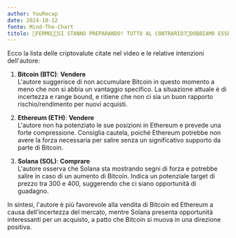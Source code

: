 ```yaml
---
author: YouRecap
date: 2024-10-12
fonte: Mind-The-Chart 
titolo: 🔔FERMO🚨🙀SI STANNO PREPARANDO! TUTTO AL CONTRARIO?🔔DOBBIAMO ESSERE PRONTI🚨
---
```


Ecco la lista delle criptovalute citate nel video e le relative intenzioni dell'autore:

1. **Bitcoin (BTC)**: **Vendere**  
   L'autore suggerisce di non accumulare Bitcoin in questo momento a meno che non si abbia un vantaggio specifico. La situazione attuale è di incertezza e range bound, e ritiene che non ci sia un buon rapporto rischio/rendimento per nuovi acquisti.

2. **Ethereum (ETH)**: **Vendere**  
   L'autore non ha potenziato le sue posizioni in Ethereum e prevede una forte compressione. Consiglia cautela, poiché Ethereum potrebbe non avere la forza necessaria per salire senza un significativo supporto da parte di Bitcoin.

3. **Solana (SOL)**: **Comprare**  
   L'autore osserva che Solana sta mostrando segni di forza e potrebbe salire in caso di un aumento di Bitcoin. Indica un potenziale target di prezzo tra 300 e 400, suggerendo che ci siano opportunità di guadagno.

In sintesi, l'autore è più favorevole alla vendita di Bitcoin ed Ethereum a causa dell'incertezza del mercato, mentre Solana presenta opportunità interessanti per un acquisto, a patto che Bitcoin si muova in una direzione positiva.
